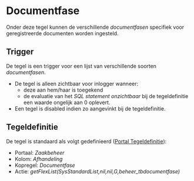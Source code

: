 # Documentfase

Onder deze tegel kunnen de verschillende *documentfasen* specifiek voor geregistreerde documenten worden ingesteld.

## Trigger

De tegel is een trigger voor een lijst van verschillende soorten *documentfasen*.

* De tegel is alleen zichtbaar voor inlogger wanneer:
  * deze aan hem/haar is toegekend
  * de evaluatie van het *SQL statement onzichtbaar* bij de tegeldefinitie een waarde ongelijk aan 0 oplevert.
* Een tegel is disabled indien zo aangevinkt bij de tegeldefinitie.

## Tegeldefinitie

De tegel is standaard als volgt gedefinieerd ([Portal Tegeldefinitie](../../../../instellen_inrichten/portaldefinitie/portal_tegel.md)):

* Portaal: *Zaakbeheer*
* Kolom: *Afhandeling*
* Kopregel: *Documentfase*
* Actie: *getFlexList(SysStandardList,nil,nil,G,beheer_tbdocumentfase)*
